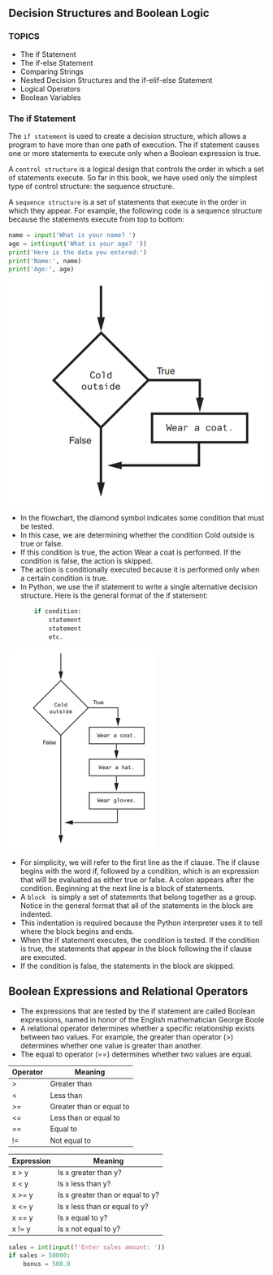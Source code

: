 ## Decision Structures and Boolean Logic

### TOPICS

- The if Statement
- The if-else Statement
- Comparing Strings
- Nested Decision Structures and the if-elif-else Statement
- Logical Operators
- Boolean Variables


### The if Statement
The `if statement` is used to create a decision structure, which allows a program to have more than one path of execution. The if statement causes one or more statements to execute only when a Boolean expression is true.

A  `control structure` is a logical design that controls the order in which a set of statements execute. So far in this book, we have used only the simplest type of control structure: the sequence structure.
 
A `sequence structure` is a set of statements that execute in the order in which they appear. For example, the following code is a sequence structure because the statements execute from top to bottom:
```python
name = input('What is your name? ')
age = int(input('What is your age? '))
print('Here is the data you entered:')
print('Name:', name)
print('Age:', age)
```

  ![if statement image](../img/if.png)
- In the flowchart, the diamond symbol indicates some condition that must be tested. 
- In this case, we are determining whether the condition Cold outside is true or false. 
- If this condition is true, the action Wear a coat is performed. If the condition is false, the action is skipped.
 - The action is conditionally executed because it is performed only when a certain condition is true.
- In Python, we use the if statement to write a single alternative decision structure. Here is the general format of the if statement:
 ```python 
        if condition:
            statement
            statement
            etc.
  ```
  ![](../img/if1.png)
- For simplicity, we will refer to the first line as the if clause. The if clause begins with the word if, followed by a condition, which is an expression that will be evaluated as either true or false. A colon appears after the condition. Beginning at the next line is a block of statements.
 - A `block ` is simply a set of statements that belong together as a group. Notice in the general format that all of the statements in the block are indented.
  - This indentation is required because the Python interpreter uses it to tell where the block begins and ends.
- When the if statement executes, the condition is tested. If the condition is true, the statements that appear in the block following the if clause are executed. 
- If the condition is false, the statements in the block are skipped.

## Boolean Expressions and Relational Operators

- The expressions that are tested by the if statement are called Boolean expressions, named in honor of the English mathematician George Boole
- A relational operator determines whether a specific relationship exists between two values. For example, the greater than operator (>) determines whether one value is greater than another. 
- The equal to operator (==) determines whether two values are equal.

| Operator | Meaning                  |
|----------|--------------------------|
| >        | Greater than             |
| <        | Less than                |
| >=       | Greater than or equal to |
| <=       | Less than or equal to    |
| ==       | Equal to                 |
| !=       | Not equal to             |

| Expression | Meaning                      |
|------------|------------------------------|
| x > y      | Is x greater than y?         |
| x < y      | Is x less than y?            |
| x >= y     | Is x greater than or equal to y? |
| x <= y     | Is x less than or equal to y?    |
| x == y     | Is x equal to y?             |
| x != y     | Is x not equal to y?         |

```python
sales = int(input(f'Enter sales amount: '))
if sales > 50000:
    bonus = 500.0
```
